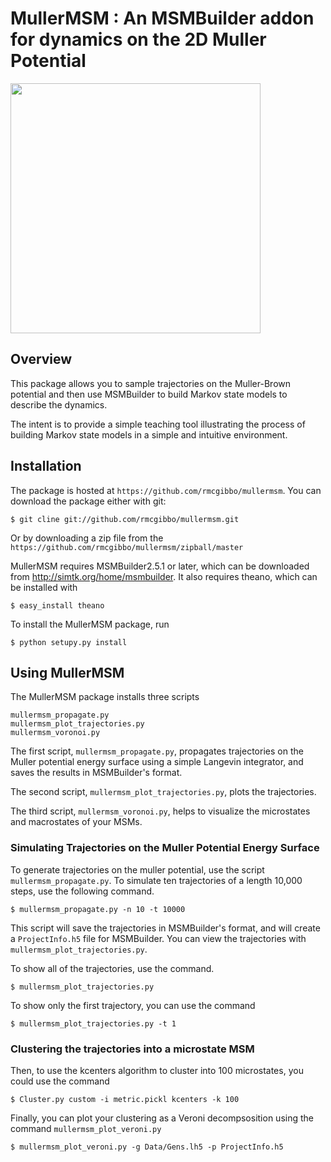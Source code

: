 # MullerMSM : An MSMBuilder addon for dynamics on the 2D Muller Potential


<img width="400" height="400" src=https://raw.github.com/rmcgibbo/mullermsm/master/potential.png></src>


## Overview
This package allows you to sample trajectories on the Muller-Brown potential
and then use MSMBuilder to build Markov state models to describe the dynamics.

The intent is to provide a simple teaching tool illustrating the process of building
Markov state models in a simple and intuitive environment.


## Installation

The package is hosted at `https://github.com/rmcgibbo/mullermsm`. You can download
the package either with git:

    $ git cline git://github.com/rmcgibbo/mullermsm.git
  
Or by downloading a zip file from the `https://github.com/rmcgibbo/mullermsm/zipball/master`

MullerMSM requires MSMBuilder2.5.1 or later, which can be downloaded from
http://simtk.org/home/msmbuilder. It also requires theano, which can be installed
with 

    $ easy_install theano

To install the MullerMSM package, run

    $ python setupy.py install


## Using MullerMSM

The MullerMSM package installs three scripts

    mullermsm_propagate.py
    mullermsm_plot_trajectories.py
    mullermsm_voronoi.py

The first script, `mullermsm_propagate.py`, propagates trajectories on the Muller
potential energy surface using a simple Langevin integrator, and saves the
results in MSMBuilder's format.

The second script, `mullermsm_plot_trajectories.py`, plots the trajectories.

The third script, `mullermsm_voronoi.py`, helps to visualize the microstates
and macrostates of your MSMs.


### Simulating Trajectories on the Muller Potential Energy Surface


To generate trajectories on the muller potential, use the script `mullermsm_propagate.py`. 
To simulate ten trajectories of a length 10,000 steps, use the following command.
    
    $ mullermsm_propagate.py -n 10 -t 10000

This script will save the trajectories in MSMBuilder's format, and will
create a `ProjectInfo.h5` file for MSMBuilder. You can view the
trajectories with `mullermsm_plot_trajectories.py`.

To show all of the trajectories, use the command.

    $ mullermsm_plot_trajectories.py

To show only the first trajectory, you can use the command

    $ mullermsm_plot_trajectories.py -t 1


### Clustering the trajectories into a microstate MSM


Then, to use the kcenters algorithm to cluster into 100 microstates, you could
use the command

    $ Cluster.py custom -i metric.pickl kcenters -k 100


Finally, you can plot your clustering as a Veroni decompsosition using the command `mullermsm_plot_veroni.py`

    $ mullermsm_plot_veroni.py -g Data/Gens.lh5 -p ProjectInfo.h5




